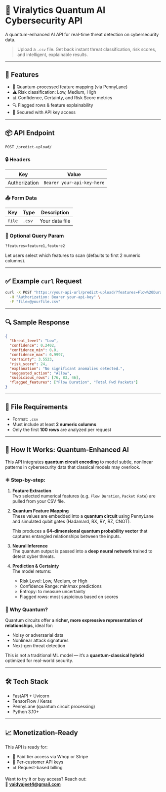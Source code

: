 
# 🔐 Viralytics Quantum AI Cybersecurity API

A quantum-enhanced AI API for real-time threat detection on cybersecurity data.

> Upload a `.csv` file. Get back instant threat classification, risk scores, and intelligent, explainable results.

---

## 🚀 Features

- 🧠 Quantum-processed feature mapping (via PennyLane)
- ⚠️ Risk classification: Low, Medium, High
- 📊 Confidence, Certainty, and Risk Score metrics
- 🔍 Flagged rows & feature explainability
- 🔐 Secured with API key access

---

## 📦 API Endpoint

```
POST /predict-upload/
```

### 🔒 Headers

| Key | Value |
|-----|-------|
| Authorization | `Bearer your-api-key-here` |

### 📤 Form Data

| Key | Type | Description |
|-----|------|-------------|
| `file` | `.csv` | Your data file |

### 🔎 Optional Query Param

```bash
?features=feature1,feature2
```

Let users select which features to scan (defaults to first 2 numeric columns).

---

## ✅ Example `curl` Request

```bash
curl -X POST "https://your-api-url/predict-upload/?features=Flow%20Duration,Total%20Fwd%20Packets" \
  -H "Authorization: Bearer your-api-key" \
  -F "file=@yourfile.csv"
```

---

## 🔍 Sample Response

```json
{
  "threat_level": "Low",
  "confidence": 0.2402,
  "confidence_min": 0.0,
  "confidence_max": 0.9997,
  "certainty": 3.5523,
  "risk_score": 24,
  "explanation": "No significant anomalies detected.",
  "suggested_action": "Allow",
  "suspicious_rows": [76, 83, 46],
  "flagged_features": ["Flow Duration", "Total Fwd Packets"]
}
```

---

## 📁 File Requirements

- Format: `.csv`
- Must include at least **2 numeric columns**
- Only the first **100 rows** are analyzed per request

---

## 🧠 How It Works: Quantum-Enhanced AI

This API integrates **quantum circuit encoding** to model subtle, nonlinear patterns in cybersecurity data that classical models may overlook.

### ⚛️ Step-by-step:

1. **Feature Extraction**  
   Two selected numerical features (e.g. `Flow Duration`, `Packet Rate`) are pulled from your CSV file.

2. **Quantum Feature Mapping**  
   These values are embedded into a **quantum circuit** using PennyLane and simulated qubit gates (Hadamard, RX, RY, RZ, CNOT).

   This produces a **64-dimensional quantum probability vector** that captures entangled relationships between the inputs.

3. **Neural Inference**  
   The quantum output is passed into a **deep neural network** trained to detect cyber threats.

4. **Prediction & Certainty**  
   The model returns:
   - Risk Level: Low, Medium, or High
   - Confidence Range: min/max predictions
   - Entropy: to measure uncertainty
   - Flagged rows: most suspicious based on scores

### 🧪 Why Quantum?

Quantum circuits offer a **richer, more expressive representation of relationships**, ideal for:
- Noisy or adversarial data
- Nonlinear attack signatures
- Next-gen threat detection

This is not a traditional ML model — it’s a **quantum-classical hybrid** optimized for real-world security.

---

## 🛠 Tech Stack

- FastAPI + Uvicorn
- TensorFlow / Keras
- PennyLane (quantum circuit processing)
- Python 3.10+

---

## 📈 Monetization-Ready

This API is ready for:
- 🚀 Paid tier access via Whop or Stripe
- 🔑 Per-customer API keys
- 📊 Request-based billing

Want to try it or buy access? Reach out:  
📧 **vaidyajeet4@gmail.com**
